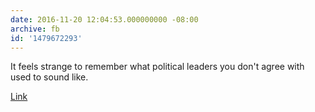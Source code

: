 ```yaml
---
date: 2016-11-20 12:04:53.000000000 -08:00
archive: fb
id: '1479672293'
---
```


It feels strange to remember what political leaders you don't agree with used to sound like. 

[Link](http://theweek.com/speedreads/663167/pence-says-wasnt-offended-by-hamilton-message-boos-thats-what-freedom-sounds-like)
